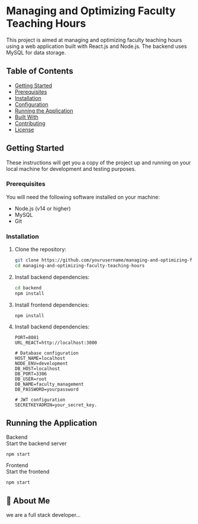# Managing and Optimizing Faculty Teaching Hours

This project is aimed at managing and optimizing faculty teaching hours using a web application built with React.js and Node.js. The backend uses MySQL for data storage.

## Table of Contents

- [Getting Started](#getting-started)
- [Prerequisites](#prerequisites)
- [Installation](#installation)
- [Configuration](#configuration)
- [Running the Application](#running-the-application)
- [Built With](#built-with)
- [Contributing](#contributing)
- [License](#license)

## Getting Started

These instructions will get you a copy of the project up and running on your local machine for development and testing purposes.

### Prerequisites

You will need the following software installed on your machine:

- Node.js (v14 or higher)
- MySQL
- Git

### Installation

1. Clone the repository:
   ```bash
   git clone https://github.com/yourusername/managing-and-optimizing-faculty-teaching-hours.git
   cd managing-and-optimizing-faculty-teaching-hours

2. Install backend dependencies:
   ```bash
   cd backend
   npm install
3. Install frontend dependencies:
    ```cd ../frontend
    npm install 
4. Install backend dependencies:
    ```# Server configuration
    PORT=8081
    URL_REACT=http://localhost:3000

    # Database configuration 
    HOST_NAME=localhost  
    NODE_ENV=development
    DB_HOST=localhost
    DB_PORT=3306
    DB_USER=root
    DB_NAME=faculty_management
    DB_PASSWORD=yourpassword

    # JWT configuration
    SECRETKEYADMIN=your_secret_key.

## Running the Application
Backend   
 Start the backend server  

    
    npm start  

Frontend   
Start the frontend   

    npm start
   
## 🚀 About Me
we are a full stack developer...
